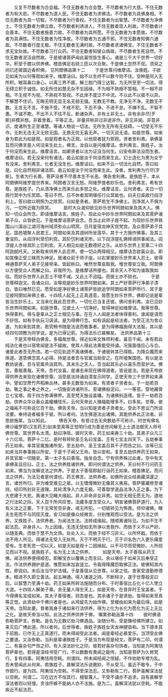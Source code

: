 <!-- { "loadSidebar": true } -->
　　又复不尽数者为合会福。不住无数者为合会慧。不尽数者为行大慈。不住无数者为有大悲。不尽数者为道人民。不住无数者为求佛法。不尽数者为具佛身相。不住无数者为具一切智。不尽数者为行善权。不住无数者为出智慧。不尽数者为净佛土。不住无数者为佛立故。不尽数者利诱进人。不住无数者现人利故。不尽数者计会善本。不住无数者施善力故。不尽数者为具所愿。不住无数者为本愿故。不尽数者为具满性。不住无数者为性净故。不尽数者为五通不邪。不住无数者知佛六通故。不尽数者行度无极。不住无数者无满时故。不尽数者求诸佛宝。不住无数者不求无宝处故。不尽数者习行众药。不住无数者知彼众病故。不尽数者生死自然。不住无数者泥洹自然故。于是彼诸菩萨闻此喜悦皆生善心。诸是三千大千世界一切好华。积至于膝以供养佛。稽首佛足右绕三匝以次合聚。于是佛土忽然不现。须臾之间已还彼国近香积佛。
见阿閦佛品第十二
　　于是世尊问维摩诘。汝族姓。子欲见如来为以何等观如来乎。维摩诘曰。始不以生终不以数今则不住。空种是同入无所积。眼耳鼻口身心。以离三界不疲。解三脱门得三达智。为无所至至一切法。得无碍立积于诚信。如无所住如慧无杂不生因缘。不为相不熟相不暂相。不一相不非相。不无视不为视。不熟视不暂视。不此岸不度泛不中流。不以此不以彼不以异。不解慧不住识。无晦无明无显无名无弱无强。无教无不教。无净无不净。无数无不数。无言无不言。不施不受。不戒不犯。不忍不诤。不进不怠。不禅不乱。不智不愚。不诚不欺。不出不入不往不反。断诸杂声。非有土非无土。非有余非尽[歹　　斯]非模非想。非着舍着。平等正法。非量非称非过非逝非作。非见非闻。非意非识。度诸所生正至诸慧。等诸人物说一切法。无所生无所有无挂碍。一切受无不乐作。无刺无击无灭无败无固。无畏无忧无喜无声。一切灭说无语。如是世尊。如来身为若此为如是观。如是观者名为正观。以他观者犹为邪观。贤者舍利弗。承佛圣旨而问佛言是人何没来生此土。佛言。汝自以是问维摩诘。舍利弗言。族姓子。汝于何没而来生此。维摩诘言。如卿贤者以法为证没当何生。曰安有斯法没而生者。维摩诘曰。若无没来何有诸法。曷云如是汝于何没而来生此。幻士造化为男为女宁有没来。舍利弗言。化者无没生也。维摩诘曰。如来不云一切法化自然。答曰如是。曰化自然相非诸法耶。曷云如是汝于何没而来生此。没者。舍利弗为行尽[歹　　斯]。生者为行长善。菩萨没者不尽善本生不长恶。佛告舍利弗。是族姓子。本从阿閦佛阿维罗提世界来。阿閦者汉言无怒。阿维罗提者妙乐也。舍利弗言。希有世尊。是族姓子。乃从清净佛土而来乐此多怒之处。维摩诘言。云何贤者。夫日一切周行冥中为乐冥耶。答曰不然。日不休者其明堪任行众冥故也。曰夫日奚故行阎浮利上。答曰欲以明照为之除冥。曰如是贤者。菩萨若生不净佛土。则净其人不俱为污。一切所近辄为除冥。
　　是时大众渴仰欲见妙乐世界阿閦如来及其大人。佛知一切众会所念。即请维摩诘言。族姓子。现此众中妙乐世界阿閦如来及其菩萨诸弟子众。众皆欲见。于是维摩诘菩萨自念。吾当止此师子座不起。为现妙乐世界铁围山川溪谷江湖河海州域须弥众山明冥。日月星宿龙神天宫梵宫。及众菩萨弟子具足。国邑墟聚人民君王。阿閦如来及其道树所坐莲华。其于十方施作佛事。及其三重宝阶。从阎浮利至忉利宫。其阶忉利诸天所。以下阎浮提礼佛拜谒供事闻法。阎浮提人亦缘其阶上忉利宫。天人相见如是无数德好之乐。从妙乐世界上至第二十四阿迦腻吒天。又断取来供养入此忍界。使一切众两得相见。维摩诘念欲喜众会。即如其像正受三昧而为神足。居诸众前于师子座。以右掌接妙乐世界来入忍土。彼得神通菩萨天人弟子见接举来。皆起称曰。唯然世尊哀取我。惟世尊安立我。阿閦佛以方便受众人而解之曰。非我所为。是维摩诘所接也。其余天人不知为谁取我如往。而妙乐世界入此忍土不增不减。又此土不迫隘。而彼土亦不损也。
　　于是世尊释迦文。告诸众曰。汝等观是妙乐世界阿閦如来。其土严好菩萨行净弟子清白。皆曰唯然已见。愿受如是净好佛土诸菩萨皆欲追学阿閦如来菩萨所行。其于是见彼阿閦如来佛土者。十四垓人起无上正真道意。皆愿生妙乐世界。佛即记说是辈皆当生妙乐土。又当来化我此忍世界。一切化已当复还彼。佛问舍利弗。汝已见妙乐世界阿閦如来。如是世尊。见彼土人一切净好。皆得神足如维摩诘。我等世尊。快得善利。得与是辈从之正士相见与事。在在人人闻是法者快得善利。谁闻是语而不好信。如有手执玩习讽读。是为得佛行念。如有讽起是经法者。为受正法为舍众道。为如来到其舍。若究畅书随是法说而敬事者。是为得佛福施得大法智。其以是经四句颂教为同学说。是为已得记莂。为得法乐已甚解矣。
法供养品第十三
　　于是天帝释白佛言。多福哉世尊。得近如来文殊师利者。虽百千闻。未有若此纯法化者也以宿曾闻是法不疑故。使其人得此法乘能受持诵。况我面值应心与合。诸爱此者吾无所违。若一切见轨迹不离诸佛者。于诸彼转其已得胜。为降众魔而来体道。道意佛念其人必得。持是法者吾与官属当助安之。在所墟聚国邑。有以是法教劝说者。吾与官属共诣其所。其未乐之天人。吾当起其乐必以喜乐而营护法。佛言。善哉善哉。天帝。吾代汝喜。是诸去来现在佛得道者。皆说是法。若是天帝欲得供养去来现在诸佛世尊。当受是法持诵自清宣示同学。正使天帝三千世界如来满中。譬如甘蔗竹芦稻麻丛林。甚多无数皆为如来。有贤者子贤者女。于一劫若百劫。敬之事之奉之养之。一切施安进诸所乐。至诸佛般泥曰。一一等意。穿地藏骨立七宝塔。周于四方弥满佛界。高至梵天施设盖幡。为诸佛别造塔。皆于一劫若百劫。供养众华众香众盖幢幡伎乐。云何天帝此人殖福能增多不。曰多矣。世尊。彼之福祐不可称说亿百千劫。佛告天帝。当以知是贤者子贤者女。受此不思议门所说法要。奉持说者福多于彼。所以者何。法生佛道法出诸佛。其能供养此正法者。非思欲施辈。当以知此。
　　佛告天帝。有昔过去无央数劫不可称计。时世有佛名俾沙阇罗耶(汉言药王)如来至真等正觉明行成为善逝世间解无上士道法御天人师号佛世尊。其世界名太清。劫曰净除。彼时天帝。药王如来寿三十劫。其弟子众凡三十六亿垓。菩萨十二亿。是时有转轮圣王名曰宝盖。王有七宝主四天下。五劫奉事药王如来。率其官属施诸所安。至五劫中。圣王宝盖召其千子而告之曰。汝等已见如来当共奉事施以所安。于是千子闻父王命。皆以安和。复至五劫供养药王如来。并其官属一切施安。第一太子名曰善宿。独坐自念。宁有供养殊过此者。空中有天承佛圣旨应曰。正士。法之供养胜诸供养。即问何谓法之供养。天曰何不行问药王如来。佛当为汝解说法之供养。于是太子善宿即起行诣药王如来。稽首佛足。而问法之供养。为法见者是何谓也。药王佛言。法供养者。如佛所说众经奥藏深邃之言。诸世所归。非为难受难见之辈。以无憍慢微妙无像其义夷易。菩萨箧藏修至诸持。经印所封非无道理。其轮清净入六度无极。可善取学道品法净入正之事。为下大悲建于大悲。离诸大见睹大缘起。非人非命非女非男。如空无相无愿无为。道地之行法轮之际。天人百千所共叹誉。法藏多度含受众人。明宣诸佛菩萨道行。为入有义法之正要。下于无常苦空非身。戒无所犯。一切彼转见为怖畏。师仰诸佛。睹夫生死而不与同现灭度。安习如是像众经微言。分别惟观而以受法。是为法之供养。又族姓子。法供养者。为闻法生法。法转成缘起。随顺离诸际见。为如不生不起法忍。非身非人。为上因缘。无违无受如无所诤以舍我作。而依于义不以严好。以随圣典。而依于慧不为文饰。处处入义。而依于经不习非义。以所怀戢。而依于法不用人所见。得诸法无受入无处所。灭于不明灭于行。灭于识名色六入更乐痛爱受有。生老死苦一切以灭。如是灭如是观十二因缘起。以不可尽而受微妙。人所视见而以不视。是族姓子。名为无上法之供养。
　　如是天帝。太子善宿从药王佛。闻法供养便得顺忍。即解宝衣以覆佛上而言曰。余以堪任于如来灭后奉受正法。作法供养拥护是道。惟愿如来加哀竖立。令我得降魔怨取佛正法。彼佛知其内性。即说曰。末后汝当守护法城。于是善宿从见世尊。以家之信。舍家受道勤修德本。精进不久即立善法。起五神通。得入诸道之持。不断辩才。遂于世尊般泥曰后。以智慧力至满十劫。药王如来所转法施随而分布。于时善宿比丘化十亿人使立大道。十四垓人解弟子乘。余无量人得生天上。如是天帝。在昔异时王宝盖者。于今得佛名宝成如来。其太子善宿者。则吾是也。其余诸子于是贤劫。皆得如来至真等正觉。此贤劫中千佛兴者是也。从鸠留先为始作佛。至楼由如来为最后得。如是天帝。当知此要。昔者我身于诸如来行法供养。得为上化为长化为愿化为无上无比之化。是故天帝当以知。此法之供养供养于佛。
嘱累弥勒品第十四
　　彼时佛语弥勒菩萨言。弥勒。是名为无数亿劫习佛道品。汝随分布。受是像经佛所建立。如来灭后广博此道。所以者何。后世得者。族姓子族姓女天龙神揵沓和。当下德本其于前胜。已作无上正真道行。而未得闻受此法者。闻是辈经必甚爱乐。当顶受此佛之要道。又汝弥勒。当利是辈诸族姓子。于是当为布现是经文。菩萨有二印。何谓二。有喜杂句严饰之印。有入深法妙化之印。彼若好喜杂句饰者。当知是为阿夷恬菩萨辈也。若得是深经书受广行。不以数数有畏闻之能传。当知是菩萨为久修梵行。复有四事。阿夷恬用空耗。何谓四。所未闻经闻之惊疑。不作劝助专增为乱。吾未曾闻此从何来。若族姓子。甚解深法乐说微妙。不从受习。虽近不敬专。于中作毁行。是为四。阿夷恬为空耗。不得至深法忍。又弥勒有二行。菩萨虽解深法犹以空耗。何谓二。习在边方不恒其行。檀智蔑人。不受不诵亦不追求。自有甚解学深法者则以轻慢。贪浊怀嫉不能纳人亦不法施。是为二。虽解深法犹以空耗。不能疾近不起法忍。
